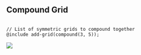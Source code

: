 ## Compound Grid

<pre><code class="language-scss">
// List of symmetric grids to compound together
@include add-grid(compound(3, 5));
</code></pre>

<img src="img/compound.png">
